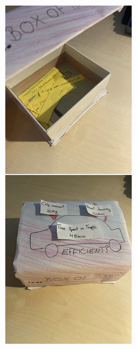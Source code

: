 <p float=left>
    <img src="inside.jpeg" width="400">
    <img src="outside.jpeg" width="400">
</p>